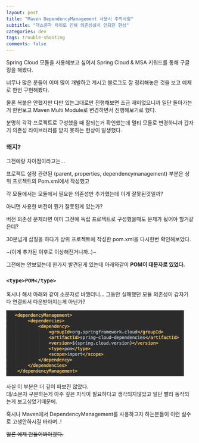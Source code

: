 ```yaml
---
layout: post
title: "Maven DependencyManagement 사용시 주의사항"
subtitle: "대소문자 차이로 인해 의존성설치 안되던 현상"
categories: dev
tags: trouble-shooting
comments: false
---
```




Spring Cloud 모듈을 사용해보고 싶어서 Spring Cloud & MSA 키워드를 통해 구글링을 해봤다.  


너무나 많은 분들이 이미 많이 개발하고 계시고 블로그도 잘 정리해놓은 것을 보고 예제로 한번 구현해봤다.  


물론 복붙은 안했지만 다만 있는그대로만 진행해보면 조금 재미없으니까 일단 돌아가는거 한번보고 Maven Multi Module로 변경하면서 진행해보기로 했다.  

분명히 각각 프로젝트로 구성했을 때 잘되는거 확인했는데 멀티 모듈로 변경하니까 갑자기 의존성 라이브러리를 받지 못하는 현상이 발생했다.



### 왜지?

그전에랑 차이점이라고는...

프로젝트 설정 관련된 (parent, properties, dependencymanagement) 부분은 상위 프로젝트의 Pom.xml에서 작성했고

각 모듈에서는 모듈에서 필요한 의존성만 추가했는데 이게 잘못된것일까?

아니면 사용한 버전이 뭔가 잘못된게 있는가?

버전 의존성 문제라면 이미 그전에 독립 프로젝트로 구성했을때도 문제가 됬어야 할거같은데?

30분넘게 삽질을 하다가 상위 프로젝트에 작성한 pom.xml을 다시한번 확인해보았다.

~(이게 추가된 이후로 이상해진거니까..)~


그전에는 안보였는데 한가지 발견된게 있는데 아래와같이 **POM이 대문자로 있었다.**

### `<type>POM</type>`

혹시나 해서 아래와 같이 소문자로 바꿨더니... 그동안 실패했던 모듈 의존성이 갑자기 다 연결되서 다운받아지는게 아닌가?

![Alt text](/assets/img/dev/trouble-shooting/maven_depedencyManagement.png)

  


사실 이 부분은 더 깊이 파보진 않았다.  
대/소문자 구분하는게 아주 깊은 지식이 필요하다고 생각되지않았고 일단 빨리 동작되는게 보고싶었기때문에.


혹시나 Maven에서 DependencyManagement를 사용하고자 하는분들이 이런 실수로 고생안하시길 바라며..!

~~얼른 예제 만들어봐야겠다.~~

